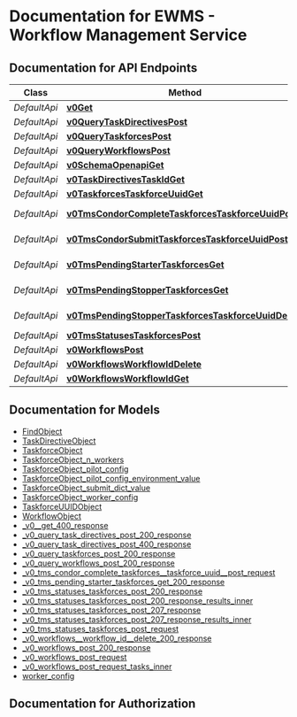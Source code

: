 # Documentation for EWMS - Workflow Management Service

<a name="documentation-for-api-endpoints"></a>
## Documentation for API Endpoints


| Class | Method | HTTP request | Description |
|------------ | ------------- | ------------- | -------------|
| *DefaultApi* | [**v0Get**](Apis/DefaultApi.md#v0get) | **GET** /v0/ |  |
*DefaultApi* | [**v0QueryTaskDirectivesPost**](Apis/DefaultApi.md#v0querytaskdirectivespost) | **POST** /v0/query/task-directives |  |
*DefaultApi* | [**v0QueryTaskforcesPost**](Apis/DefaultApi.md#v0querytaskforcespost) | **POST** /v0/query/taskforces |  |
*DefaultApi* | [**v0QueryWorkflowsPost**](Apis/DefaultApi.md#v0queryworkflowspost) | **POST** /v0/query/workflows |  |
*DefaultApi* | [**v0SchemaOpenapiGet**](Apis/DefaultApi.md#v0schemaopenapiget) | **GET** /v0/schema/openapi |  |
*DefaultApi* | [**v0TaskDirectivesTaskIdGet**](Apis/DefaultApi.md#v0taskdirectivestaskidget) | **GET** /v0/task-directives/{task_id} |  |
*DefaultApi* | [**v0TaskforcesTaskforceUuidGet**](Apis/DefaultApi.md#v0taskforcestaskforceuuidget) | **GET** /v0/taskforces/{taskforce_uuid} |  |
*DefaultApi* | [**v0TmsCondorCompleteTaskforcesTaskforceUuidPost**](Apis/DefaultApi.md#v0tmscondorcompletetaskforcestaskforceuuidpost) | **POST** /v0/tms/condor-complete/taskforces/{taskforce_uuid} |  |
*DefaultApi* | [**v0TmsCondorSubmitTaskforcesTaskforceUuidPost**](Apis/DefaultApi.md#v0tmscondorsubmittaskforcestaskforceuuidpost) | **POST** /v0/tms/condor-submit/taskforces/{taskforce_uuid} |  |
*DefaultApi* | [**v0TmsPendingStarterTaskforcesGet**](Apis/DefaultApi.md#v0tmspendingstartertaskforcesget) | **GET** /v0/tms/pending-starter/taskforces |  |
*DefaultApi* | [**v0TmsPendingStopperTaskforcesGet**](Apis/DefaultApi.md#v0tmspendingstoppertaskforcesget) | **GET** /v0/tms/pending-stopper/taskforces |  |
*DefaultApi* | [**v0TmsPendingStopperTaskforcesTaskforceUuidDelete**](Apis/DefaultApi.md#v0tmspendingstoppertaskforcestaskforceuuiddelete) | **DELETE** /v0/tms/pending-stopper/taskforces/{taskforce_uuid} |  |
*DefaultApi* | [**v0TmsStatusesTaskforcesPost**](Apis/DefaultApi.md#v0tmsstatusestaskforcespost) | **POST** /v0/tms/statuses/taskforces |  |
*DefaultApi* | [**v0WorkflowsPost**](Apis/DefaultApi.md#v0workflowspost) | **POST** /v0/workflows |  |
*DefaultApi* | [**v0WorkflowsWorkflowIdDelete**](Apis/DefaultApi.md#v0workflowsworkflowiddelete) | **DELETE** /v0/workflows/{workflow_id} |  |
*DefaultApi* | [**v0WorkflowsWorkflowIdGet**](Apis/DefaultApi.md#v0workflowsworkflowidget) | **GET** /v0/workflows/{workflow_id} |  |


<a name="documentation-for-models"></a>
## Documentation for Models

 - [FindObject](./Models/FindObject.md)
 - [TaskDirectiveObject](./Models/TaskDirectiveObject.md)
 - [TaskforceObject](./Models/TaskforceObject.md)
 - [TaskforceObject_n_workers](./Models/TaskforceObject_n_workers.md)
 - [TaskforceObject_pilot_config](./Models/TaskforceObject_pilot_config.md)
 - [TaskforceObject_pilot_config_environment_value](./Models/TaskforceObject_pilot_config_environment_value.md)
 - [TaskforceObject_submit_dict_value](./Models/TaskforceObject_submit_dict_value.md)
 - [TaskforceObject_worker_config](./Models/TaskforceObject_worker_config.md)
 - [TaskforceUUIDObject](./Models/TaskforceUUIDObject.md)
 - [WorkflowObject](./Models/WorkflowObject.md)
 - [_v0__get_400_response](./Models/_v0__get_400_response.md)
 - [_v0_query_task_directives_post_200_response](./Models/_v0_query_task_directives_post_200_response.md)
 - [_v0_query_task_directives_post_400_response](./Models/_v0_query_task_directives_post_400_response.md)
 - [_v0_query_taskforces_post_200_response](./Models/_v0_query_taskforces_post_200_response.md)
 - [_v0_query_workflows_post_200_response](./Models/_v0_query_workflows_post_200_response.md)
 - [_v0_tms_condor_complete_taskforces__taskforce_uuid__post_request](./Models/_v0_tms_condor_complete_taskforces__taskforce_uuid__post_request.md)
 - [_v0_tms_pending_starter_taskforces_get_200_response](./Models/_v0_tms_pending_starter_taskforces_get_200_response.md)
 - [_v0_tms_statuses_taskforces_post_200_response](./Models/_v0_tms_statuses_taskforces_post_200_response.md)
 - [_v0_tms_statuses_taskforces_post_200_response_results_inner](./Models/_v0_tms_statuses_taskforces_post_200_response_results_inner.md)
 - [_v0_tms_statuses_taskforces_post_207_response](./Models/_v0_tms_statuses_taskforces_post_207_response.md)
 - [_v0_tms_statuses_taskforces_post_207_response_results_inner](./Models/_v0_tms_statuses_taskforces_post_207_response_results_inner.md)
 - [_v0_tms_statuses_taskforces_post_request](./Models/_v0_tms_statuses_taskforces_post_request.md)
 - [_v0_workflows__workflow_id__delete_200_response](./Models/_v0_workflows__workflow_id__delete_200_response.md)
 - [_v0_workflows_post_200_response](./Models/_v0_workflows_post_200_response.md)
 - [_v0_workflows_post_request](./Models/_v0_workflows_post_request.md)
 - [_v0_workflows_post_request_tasks_inner](./Models/_v0_workflows_post_request_tasks_inner.md)
 - [worker_config](./Models/worker_config.md)


<a name="documentation-for-authorization"></a>
## Documentation for Authorization


